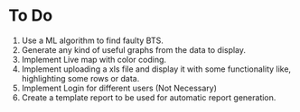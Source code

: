 # To Do

1. Use a ML algorithm to find faulty BTS.
2. Generate any kind of useful graphs from the data to display.
3. Implement Live map with color coding.
4. Implement uploading a xls file and display it with some functionality like, highlighting some rows or data.
5. Implement Login for different users (Not Necessary)
6. Create a template report to be used for automatic report generation.
